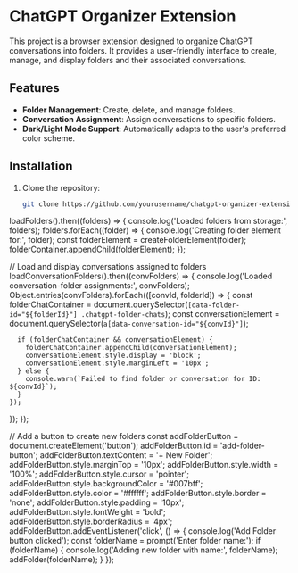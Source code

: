 # ChatGPT Organizer Extension

This project is a browser extension designed to organize ChatGPT conversations into folders. It provides a user-friendly interface to create, manage, and display folders and their associated conversations.

## Features

- **Folder Management**: Create, delete, and manage folders.
- **Conversation Assignment**: Assign conversations to specific folders.
- **Dark/Light Mode Support**: Automatically adapts to the user's preferred color scheme.

## Installation

1. Clone the repository:
   ```bash
   git clone https://github.com/yourusername/chatgpt-organizer-extension.git
   ```

loadFolders().then((folders) => {
  console.log('Loaded folders from storage:', folders);
  folders.forEach((folder) => {
    console.log('Creating folder element for:', folder);
    const folderElement = createFolderElement(folder);
    folderContainer.appendChild(folderElement);
  });

  // Load and display conversations assigned to folders
  loadConversationFolders().then((convFolders) => {
    console.log('Loaded conversation-folder assignments:', convFolders);
    Object.entries(convFolders).forEach(([convId, folderId]) => {
      const folderChatContainer = document.querySelector(`[data-folder-id="${folderId}"] .chatgpt-folder-chats`);
      const conversationElement = document.querySelector(`a[data-conversation-id="${convId}"]`);
      
      if (folderChatContainer && conversationElement) {
        folderChatContainer.appendChild(conversationElement);
        conversationElement.style.display = 'block';
        conversationElement.style.marginLeft = '10px';
      } else {
        console.warn(`Failed to find folder or conversation for ID: ${convId}`);
      }
    });
  });
});

// Add a button to create new folders
const addFolderButton = document.createElement('button');
addFolderButton.id = 'add-folder-button';
addFolderButton.textContent = '+ New Folder';
addFolderButton.style.marginTop = '10px';
addFolderButton.style.width = '100%';
addFolderButton.style.cursor = 'pointer';
addFolderButton.style.backgroundColor = '#007bff';
addFolderButton.style.color = '#ffffff';
addFolderButton.style.border = 'none';
addFolderButton.style.padding = '10px';
addFolderButton.style.fontWeight = 'bold';
addFolderButton.style.borderRadius = '4px';
addFolderButton.addEventListener('click', () => {
  console.log('Add Folder button clicked');
  const folderName = prompt('Enter folder name:');
  if (folderName) {
    console.log('Adding new folder with name:', folderName);
    addFolder(folderName);
  }
});

